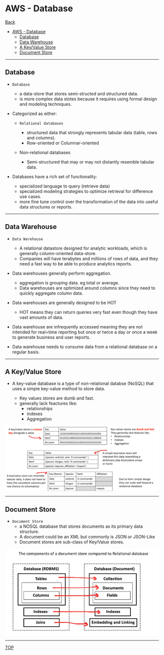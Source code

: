 # AWS - Database

[Back](../index.md)

- [AWS - Database](#aws---database)
  - [Database](#database)
  - [Data Warehouse](#data-warehouse)
  - [A Key/Value Store](#a-keyvalue-store)
  - [Document Store](#document-store)

---

## Database

- `Database`

  - a data-store that stores semi-structed and structured data.
  - is more complex data stotes because it requires using formal design and modeling techniques.

- Categorized as either:

  - `Relational databases`

    - structured data that strongly represents tabular data (table, rows and columns).
    - Row-oriented or Columnar-oriented

  - Non-relational databases
    - Semi-structured that may or may not distantly resemble tabular data.

- Databases have a rich set of functionality:
  - specialized language to query (retrieve data)
  - specialized modeling strategies to optimize retrieval for difference use cases.
  - more fine tune control over the transformation of the data into useful data structures or reports.

---

## Data Warehouse

- `Data Warehouse`

  - A relational datastore designed for analytic workloads, which is generally column-oriented data-store.
  - Companies will have terabytes and millions of rows of data, and they need a fast way to be able to produce analytics reports.

- Data warehouses generally perform aggregation.

  - aggregation is grouping data. eg.total or average.
  - Data warehouses are optimized around columns since they need to quickly aggregate column data.

- Data warehouses are generally designed to be HOT

  - HOT means they can return queries very fast even though they have vast amounts of data.

- Data warehouse are infrequently accessed meaning they are not intended for real=time reporting but once or twice a day or once a week to generate business and user reports.

- Data warehouse needs to consume data from a relational database on a regular basis.

---

## A Key/Value Store

- A key-value database is a type of non-relational databse (NoSQL) that uses a simple key-value method to store data.

  - Key values stores are dumb and fast.
  - generally lack feactures like:
    - relationships
    - indexes
    - Aggregation

![key-value](./pic/database_key_value.png)

---

## Document Store

- `Document Store`
  - a NOSQL database that stores documents as its primary data structure.
  - A document could be an XML but commonly is JSON or JSON-Like
  - Document stores are sub-class of Key/Value stores.

![document store](./pic/database_document_store.png)

---

[TOP](#aws---database)
